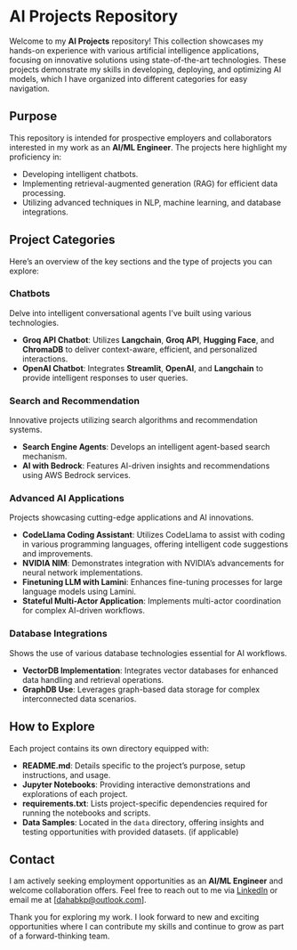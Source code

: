# AI Projects Repository

Welcome to my **AI Projects** repository! This collection showcases my hands-on experience with various artificial intelligence applications, focusing on innovative solutions using state-of-the-art technologies. These projects demonstrate my skills in developing, deploying, and optimizing AI models, which I have organized into different categories for easy navigation.

## Purpose

This repository is intended for prospective employers and collaborators interested in my work as an **AI/ML Engineer**. The projects here highlight my proficiency in:
- Developing intelligent chatbots.
- Implementing retrieval-augmented generation (RAG) for efficient data processing.
- Utilizing advanced techniques in NLP, machine learning, and database integrations.

## Project Categories

Here’s an overview of the key sections and the type of projects you can explore:

### Chatbots

Delve into intelligent conversational agents I've built using various technologies.
- **Groq API Chatbot**: Utilizes **Langchain**, **Groq API**, **Hugging Face**, and **ChromaDB** to deliver context-aware, efficient, and personalized interactions.
- **OpenAI Chatbot**: Integrates  **Streamlit**, **OpenAI**, and **Langchain** to provide intelligent responses to user queries.

### Search and Recommendation

Innovative projects utilizing search algorithms and recommendation systems.
- **Search Engine Agents**: Develops an intelligent agent-based search mechanism.
- **AI with Bedrock**: Features AI-driven insights and recommendations using AWS Bedrock services.

### Advanced AI Applications

Projects showcasing cutting-edge applications and AI innovations.
- **CodeLlama Coding Assistant**: Utilizes CodeLlama to assist with coding in various programming languages, offering intelligent code suggestions and improvements.
- **NVIDIA NIM**: Demonstrates integration with NVIDIA’s advancements for neural network implementations.
- **Finetuning LLM with Lamini**: Enhances fine-tuning processes for large language models using Lamini.
- **Stateful Multi-Actor Application**: Implements multi-actor coordination for complex AI-driven workflows.

### Database Integrations

Shows the use of various database technologies essential for AI workflows.
- **VectorDB Implementation**: Integrates vector databases for enhanced data handling and retrieval operations.
- **GraphDB Use**: Leverages graph-based data storage for complex interconnected data scenarios.

## How to Explore

Each project contains its own directory equipped with:
- **README.md**: Details specific to the project’s purpose, setup instructions, and usage.
- **Jupyter Notebooks**: Providing interactive demonstrations and explorations of each project.
- **requirements.txt**: Lists project-specific dependencies required for running the notebooks and scripts.
- **Data Samples**: Located in the `data` directory, offering insights and testing opportunities with provided datasets. (if applicable)

## Contact

I am actively seeking employment opportunities as an **AI/ML Engineer** and welcome collaboration offers. Feel free to reach out to me via [LinkedIn](https://www.linkedin.com/in/dahab-p-648968159) or email me at [dahabkp@outlook.com].

Thank you for exploring my work. I look forward to new and exciting opportunities where I can contribute my skills and continue to grow as part of a forward-thinking team.

